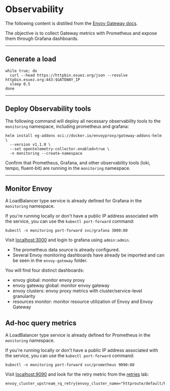 # Observability

The following content is distilled from the [Envoy Gateway docs](https://gateway.envoyproxy.io/docs/tasks/observability/grafana-integration/).

The objective is to collect Gateway metrics with Prometheus and expose them through Grafana dashboards.

---

## Generate a load

```shell
while true; do
  curl --head https://httpbin.esuez.org/json --resolve httpbin.esuez.org:443:$GATEWAY_IP
  sleep 0.5
done
```

---

## Deploy Observability tools

The following command will deploy all necessary observability tools to the `monitoring` namespace, including prometheus and grafana:

```shell
helm install eg-addons oci://docker.io/envoyproxy/gateway-addons-helm \
  --version v1.1.0 \
  --set opentelemetry-collector.enabled=true \
  -n monitoring --create-namespace
```

Confirm that Prometheus, Grafana, and other observability tools (loki, tempo, fluent-bit) are running in the `monitoring` namespace.

---

## Monitor Envoy

A LoadBalancer type service is already defined for Grafana in the `monitoring` namespace.

If you're running locally or don't have a public IP address associated with the service, you can use the `kubectl port-forward` command:

```shell
kubectl -n monitoring port-forward svc/grafana 3000:80
```

Visit [localhost:3000](http://localhost:3000) and login to grafana using `admin:admin`.

- The prometheus data source is already configured.
- Several Envoy monitoring dashboards have already be imported and can be seen in the `envoy-gateway` folder.

You will find four distinct dashboards:

- envoy global: monitor envoy proxy
- envoy gateway global: monitor envoy gateway
- envoy clusters: envoy proxy metrics with cluster/service-level granularity
- resources monitor: monitor resource utilization of Envoy and Envoy Gateway

## Ad-hoc query metrics

A LoadBalancer type service is already defined for Prometheus in the `monitoring` namespace.

If you're running locally or don't have a public IP address associated with the service, you can use the `kubectl port-forward` command:

```shell
kubectl -n monitoring port-forward svc/prometheus 9090:80
```

Visit [localhost:9090](http://localhost:9090) and look for the retry metric from the [retries](retries.md/#review-the-proxys-stats) lab:

```promql
envoy_cluster_upstream_rq_retry{envoy_cluster_name="httproute/default/httpbin/rule/0"}
```
